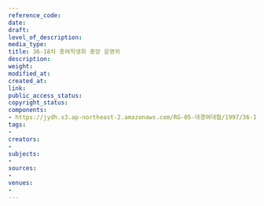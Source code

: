 ```yaml
---
reference_code: 
date: 
draft: 
level_of_description: 
media_type: 
title: 36-18차 총여학생회 중앙 운영위
description: 
weight: 
modified_at: 
created_at: 
link: 
public_access_status: 
copyright_status: 
components:
- https://jydh.s3.ap-northeast-2.amazonaws.com/RG-05-대경여대협/1997/36-18차+총여학생회+중앙+운영위.pdf
tags:
- 
creators:
- 
subjects:
- 
sources:
- 
venues:
- 
---
```

